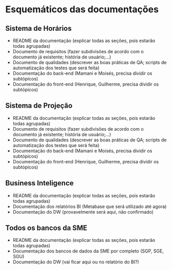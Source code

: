 # Esquemáticos das documentações

## Sistema de Horários
- README da documentação (explicar todas as seções, pois estarão todas agrupadas)
- Documento de requisitos (fazer subdivisões de acordo com o documento já existente; história de usuário;...)
- Documento de qualidades (descrever as boas práticas de QA; scripts de automatização dos testes que será feita)
- Documentação do back-end (Mamani e Moisés, precisa dividir os subtópicos)
- Documentação do front-end (Henrique, Guilherme, precisa dividir os subtópicos)

## Sistema de Projeção
- README da documentação (explicar todas as seções, pois estarão todas agrupadas)
- Documento de requisitos (fazer subdivisões de acordo com o documento já existente; história de usuário;...)
- Documento de qualidades (descrever as boas práticas de QA; scripts de automatização dos testes que será feita)
- Documentação do back-end (Mamani e Moisés, precisa dividir os subtópicos)
- Documentação do front-end (Henrique, Guilherme, precisa dividir os subtópicos)

## Business Inteligence
- README da documentação (explicar todas as seções, pois estarão todas agrupadas)
- Documentação dos relatórios BI (Metabase que será utilizado até agora)
- Documentação do DW (provavelmente será aqui, não confirmado)

## Todos os bancos da SME
- README da documentação (explicar todas as seções, pois estarão todas agrupadas)
- Documentação dos bancos de dados da SME por completo (SGP, SGE, SGU)
- Documentação do DW (vai ficar aqui ou no relatório do BI?)